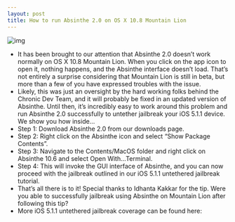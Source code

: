 ```yaml
---
layout: post
title: How to run Absinthe 2.0 on OS X 10.8 Mountain Lion
---
```

![img](http://media.idownloadblog.com/wp-content/uploads/2012/05/Absinthe-Mountain-Lion.jpg)
* It has been brought to our attention that Absinthe 2.0 doesn’t work normally on OS X 10.8 Mountain Lion. When you click on the app icon to open it, nothing happens, and the Absinthe interface doesn’t load. That’s not entirely a surprise considering that Mountain Lion is still in beta, but more than a few of you have expressed troubles with the issue.
* Likely, this was just an oversight by the hard working folks behind the Chronic Dev Team, and it will probably be fixed in an updated version of Absinthe. Until then, it’s incredibly easy to work around this problem and run Absinthe 2.0 successfully to untether jailbreak your iOS 5.1.1 device. We show you how inside…
* Step 1: Download Absinthe 2.0 from our downloads page.
* Step 2: Right click on the Absinthe icon and select “Show Package Contents”.
* Step 3: Navigate to the Contents/MacOS folder and right click on Absinthe 10.6 and select Open With…Terminal.
* Step 4: This will invoke the GUI interface of Absinthe, and you can now proceed with the jailbreak outlined in our iOS 5.1.1 untethered jailbreak tutorial.
* That’s all there is to it! Special thanks to Idhanta Kakkar for the tip. Were you able to successfully jailbreak using Absinthe on Mountain Lion after following this tip?
* More iOS 5.1.1 untethered jailbreak coverage can be found here:

